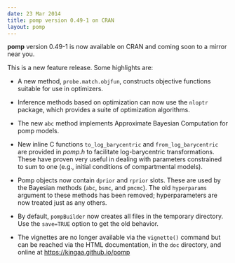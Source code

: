 ```yaml
---
date: 23 Mar 2014
title: pomp version 0.49-1 on CRAN
layout: pomp
---
```


**pomp** version 0.49-1 is now available on CRAN and coming soon to a mirror near you.

<!--more-->

This is a new feature release.  Some highlights are:

- A new method, `probe.match.objfun`, constructs objective functions suitable for use in optimizers.
    
- Inference methods based on optimization can now use the `nloptr` package, which provides a suite of optimization algorithms.

- The new `abc` method implements Approximate Bayesian Computation for pomp models.

- New inline C functions `to_log_barycentric` and `from_log_barycentric` are provided in *pomp.h* to facilitate log-barycentric transformations. 
  These have proven very useful in dealing with parameters constrained to sum to one (e.g., initial conditions of compartmental models).

- Pomp objects now contain `dprior` and `rprior` slots. 
  These are used by the Bayesian methods (`abc`, `bsmc`, and `pmcmc`).
  The old `hyperparams` argument to these methods has been removed; 
  hyperparameters are now treated just as any others.

- By default, `pompBuilder` now creates all files in the temporary directory.
  Use the `save=TRUE` option to get the old behavior.

- The vignettes are no longer available via the `vignette()` command but can be reached via the HTML documentation, in the `doc` directory, and online at https://kingaa.github.io/pomp
